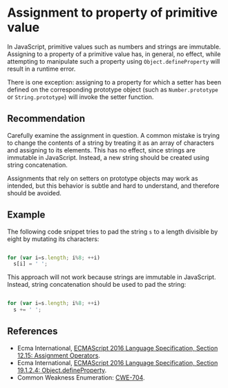 # Assignment to property of primitive value
In JavaScript, primitive values such as numbers and strings are immutable. Assigning to a property of a primitive value has, in general, no effect, while attempting to manipulate such a property using `Object.defineProperty` will result in a runtime error.

There is one exception: assigning to a property for which a setter has been defined on the corresponding prototype object (such as `Number.prototype` or `String.prototype`) will invoke the setter function.


## Recommendation
Carefully examine the assignment in question. A common mistake is trying to change the contents of a string by treating it as an array of characters and assigning to its elements. This has no effect, since strings are immutable in JavaScript. Instead, a new string should be created using string concatenation.

Assignments that rely on setters on prototype objects may work as intended, but this behavior is subtle and hard to understand, and therefore should be avoided.


## Example
The following code snippet tries to pad the string `s` to a length divisible by eight by mutating its characters:

```javascript

for (var i=s.length; i%8; ++i)
  s[i] = ' ';

```
This approach will not work because strings are immutable in JavaScript. Instead, string concatenation should be used to pad the string:

```javascript

for (var i=s.length; i%8; ++i)
  s += ' ';

```

## References
* Ecma International, [ECMAScript 2016 Language Specification, Section 12.15: Assignment Operators](http://www.ecma-international.org/ecma-262/7.0/#prod-AssignmentExpression).
* Ecma International, [ECMAScript 2016 Language Specification, Section 19.1.2.4: Object.defineProperty](http://www.ecma-international.org/ecma-262/7.0/#sec-object.defineproperty).
* Common Weakness Enumeration: [CWE-704](https://cwe.mitre.org/data/definitions/704.html).
